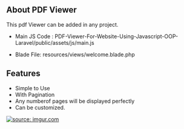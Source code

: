 
## About PDF Viewer

This pdf Viewer can be added in any project. 

* Main JS Code : PDF-Viewer-For-Website-Using-Javascript-OOP-Laravel/public/assets/js/main.js 

* Blade File: resources/views/welcome.blade.php

## Features

* Simple to Use
* With Pagination
* Any numberof pages will be displayed perfectly
* Can be customized.


<a href="https://imgur.com/AaLQfuW"><img src="https://i.imgur.com/AaLQfuW.gif" title="source: imgur.com" /></a>
